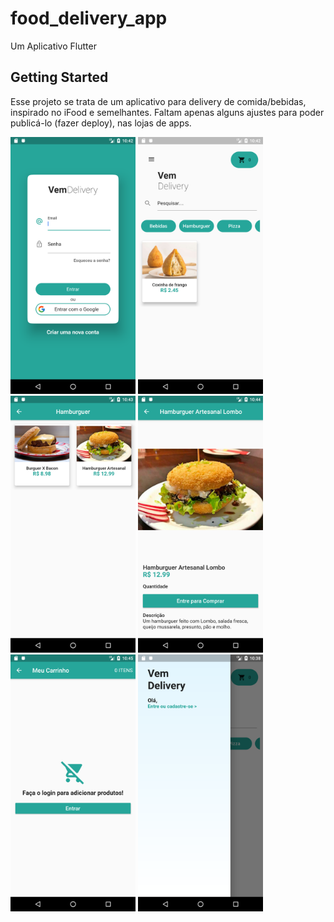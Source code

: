# food_delivery_app

Um Aplicativo Flutter

## Getting Started

Esse projeto se trata de um aplicativo para delivery de comida/bebidas, inspirado no iFood e semelhantes. Faltam apenas alguns ajustes para poder publicá-lo (fazer deploy), nas lojas de apps.


<img src="/screenshots/screenshot.png" width="200">
<img src="/screenshots/screenshot1.png" width="200">
<img src="/screenshots/screenshot2.png" width="200">
<img src="/screenshots/screenshot3.png" width="200">
<img src="/screenshots/screenshot4.png" width="200">
<img src="/screenshots/screenshot5.png" width="200">
